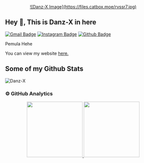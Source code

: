 <div align="center">
  <a href="#">
    ![Danz-X Image](https://files.catbox.moe/rvssr7.jpg)
  </a>
</div>

## Hey 👋, This is Danz-X in here
[![Gmail Badge](https://img.shields.io/badge/-raditbestari345@gmail.com-c14438?style=flat&logo=Gmail&logoColor=white&link=mailto:raditbestari345@gmail.com)](mailto:raditbestari345@gmail.com) 
[![Instagram Badge](https://img.shields.io/badge/-@radityamnz-crimson?style=flat&logo=Instagram&logoColor=white&link=https://Instagram.com/radityamnz)](https://instagram.com/radityamnz) 
[![Github Badge](https://img.shields.io/badge/Danz-X-grey?style=flat&logo=github&logoColor=white&link=https://github.com/Danz-X/)](https://www.github.com/Danz-X/)  
<p align='left'>Pemula Hehe</p>
<p align='left'> You can view my website <a href='https://danz.xyz' target="_blank"><u>here</u>.</a></p>

## Some of my Github Stats
<p align="left"><img src="https://komarev.com/ghpvc/?username=Danz-X" alt="Danz-X" /></p>

### ⚙️  GitHub Analytics
<p align="center">
<a href="https://github.com/Danz-X">
  <img height="180em" src="https://github-readme-stats-eight-theta.vercel.app/api?username=Danz-X&show_icons=true&theme=algolia&include_all_commits=true&count_private=true"/>
  <img height="180em" src="https://github-readme-stats-eight-theta.vercel.app/api/top-langs/?username=Danz-X&layout=compact&langs_count=8&theme=algolia"/>
</a>
</p>
